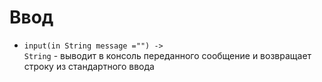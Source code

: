 # Ввод

- <code class="language-Swift">input(in String message ="") -> String</code> - выводит в консоль переданного сообщение и возвращает строку из стандартного ввода